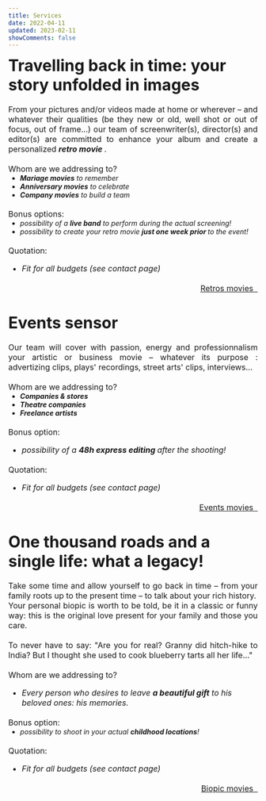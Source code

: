 ```yaml
---
title: Services
date: 2022-04-11
updated: 2023-02-11
showComments: false
---
```

<p style='margin:0cm;font-size:16px;'><strong><span style='font-size:32px;'>Travelling back in time: your story unfolded in images</span></strong></p>
<p style='margin:0cm;font-size:16px;text-align:justify;'>&nbsp; &nbsp; &nbsp; &nbsp; &nbsp; &nbsp;&nbsp;</p>
<p style='margin:0cm;font-size:16px;text-align:justify;'>From your pictures and/or videos made at home or wherever – and whatever their qualities (be they new or old, well shot or out of focus, out of frame&hellip;) our team of screenwriter(s), director(s) and editor(s) are committed to enhance your album and create a personalized <strong><em>retro movie&nbsp;</em></strong>.</p>
<p style='margin:0cm;font-size:16px;'>&nbsp;</p>
<p style='margin:0cm;font-size:16px;'><strong><em></em></strong>Whom are we addressing to?</p>
<ul style="margin:0cm;list-style-type: disc;">
    <li><strong><em><span >Mariage movies</span></em></strong><em><span >&nbsp;to remember</span></em></li>
    <li><strong><em><span >Anniversary movies</span></em></strong><em><span >&nbsp;to celebrate&nbsp;</span></em></li>
    <li><strong><em><span >Company movies</span></em></strong><em><span >&nbsp;to build a team</span></em></li>
</ul>
<p style='margin:0cm;font-size:16px;'>&nbsp;</p>
<p style='margin:0cm;font-size:16px;'>Bonus options:</p>
<ul style="margin:0cm;list-style-type: disc;">
    <li><em><span >possibility of a <strong>live band</strong> to perform during the actual screening!</span></em></li>
    <li><em><span >possibility to create your retro movie <strong><b>just one week prior&nbsp;</b></strong>to the event!</span></em></li>
</ul>
<p style='margin:0cm;font-size:16px;text-align:justify;'>&nbsp;</p>
<p style='margin:0cm;font-size:16px;text-align:justify;'>Quotation:</p>
<div style='margin:0cm;font-size:16px;'>
    <ul style="margin-bottom:0cm;list-style-type: disc;">
        <li style='margin:0cm;font-size:16px;'><em><span >Fit for all budgets (see contact page)</span></em></li>
    </ul>
</div>
<p style='margin:0cm;font-size:16px;text-align:justify;'><em>&nbsp;</em></p>
<p style='margin:0cm;font-size:16px;text-align:right;'><a class="previous" href="/en/tags/retro">Retros movies&nbsp;&nbsp;<i class="fas fa-arrow-right"></i></a></p>
<p style='margin:0cm;font-size:16px;'>&nbsp;</p>
<p style='margin:0cm;font-size:16px;'>&nbsp;</p>
<p style='margin:0cm;font-size:16px;'><strong><span style='font-size:32px;'>Events sensor</span></strong></p>
<p style='margin:0cm;font-size:16px;text-align:justify;'>&nbsp; &nbsp; &nbsp; &nbsp; &nbsp; &nbsp;&nbsp;</p>
<p style='margin:0cm;font-size:16px;text-align:justify;'>Our team will cover with passion, energy and professionnalism your artistic or business movie – whatever its purpose : advertizing clips, plays&#39; recordings, street arts&#39; clips, interviews&hellip;</p>
<p style='margin:0cm;font-size:16px;text-align:justify;'>&nbsp;</p>
<p style='margin:0cm;font-size:16px;'><strong><em></em></strong>Whom are we addressing to?</p>
<ul style="margin:0cm;list-style-type: disc;">
    <li><strong><em><span >Companies &amp; stores</span></em></strong></li>
    <li><strong><em><span >Theatre companies&nbsp;</span></em></strong></li>
    <li><strong><em><span >Freelance artists</span></em></strong></li>
</ul>
<p style='margin:0cm;font-size:16px;'>&nbsp;</p>
<p style='margin:0cm;font-size:16px;'>Bonus option:</p>
<div style='margin:0cm;font-size:16px;'>
    <ul style="margin-bottom:0cm;list-style-type: disc;">
        <li style='margin:0cm;font-size:16px;'><em><span >possibility of a <strong><b>48h express editing&nbsp;</b></strong>after the shooting!</span></em></li>
    </ul>
</div>
<p style='margin:0cm;font-size:16px;text-align:justify;'>&nbsp;</p>
<p style='margin:0cm;font-size:16px;text-align:justify;'>Quotation:</p>
<div style='margin:0cm;font-size:16px;'>
    <ul style="margin-bottom:0cm;list-style-type: disc;">
        <li style='margin:0cm;font-size:16px;'><em><span >Fit for all budgets (see contact page)</span></em></li>
    </ul>
</div>
<p style='margin:0cm;font-size:16px;text-align:justify;'><em>&nbsp;</em></p>
<p style='margin:0cm;font-size:16px;text-align:right;'><a class="previous" href="/en/tags/event">Events movies&nbsp;&nbsp;<i class="fas fa-arrow-right"></i></a></p>
<p style='margin:0cm;font-size:16px;'>&nbsp;</p>
<p style='margin:0cm;font-size:16px;'>&nbsp;</p>
<p style='margin:0cm;font-size:16px;'><strong><span style='font-size:32px;'>One thousand roads and a single life: what a legacy!</span></strong></p>
<p style='margin:0cm;font-size:16px;text-align:justify;'>&nbsp; &nbsp; &nbsp; &nbsp; &nbsp; &nbsp;&nbsp;</p>
<p style='margin:0cm;font-size:16px;text-align:justify;'>Take some time and allow yourself to go back in time – from your family roots up to the present time – to talk about your rich history.</p>
<p style='margin:0cm;font-size:16px;text-align:justify;'>Your personal biopic is worth to be told, be it in a classic or funny way: this is the original love present for your family and those you care.</p>
<p style='margin:0cm;font-size:16px;text-align:justify;'>&nbsp;</p>
<p style='margin:0cm;font-size:16px;text-align:justify;'>To never have to say: &quot;Are you for real? Granny did hitch-hike to India? But I thought she used to cook blueberry tarts all her life&hellip;&quot;</p>
<p style='margin:0cm;font-size:16px;text-align:justify;'>&nbsp;</p>
<p style='margin:0cm;font-size:16px;'><strong><em></em></strong>Whom are we addressing to?</p>
<div style='margin:0cm;font-size:16px;'>
    <ul style="margin-bottom:0cm;list-style-type: disc;">
        <li style='margin:0cm;font-size:16px;'><em><span >Every person who desires to leave <strong>a beautiful gift</strong> to his beloved ones: his memories.</span></em></li>
    </ul>
</div>
<p style='margin:0cm;font-size:16px;'>&nbsp;</p>
<p style='margin:0cm;font-size:16px;'>Bonus option:</p>
<ul style="margin:0cm;list-style-type: disc;">
    <li><em><span >possibility to shoot in your actual <strong>childhood locations</strong>!</span></em></li>
</ul>
<p style='margin:0cm;font-size:16px;text-align:justify;'>&nbsp;</p>
<p style='margin:0cm;font-size:16px;text-align:justify;'>Quotation:</p>
<div style='margin:0cm;font-size:16px;'>
    <ul style="margin-bottom:0cm;list-style-type: disc;">
        <li style='margin:0cm;font-size:16px;'><em><span >Fit for all budgets (see contact page)</span></em></li>
    </ul>
</div>
<p style='margin:0cm;font-size:16px;text-align:justify;'><em>&nbsp;</em></p>
<p style='margin:0cm;font-size:16px;text-align:right;'><a class="previous" href="/en/tags/biopic">Biopic movies&nbsp;&nbsp;<i class="fas fa-arrow-right"></i></a></p>